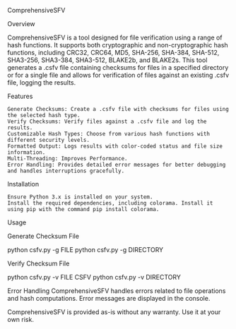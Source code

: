 ComprehensiveSFV

Overview

ComprehensiveSFV is a tool designed for file verification using a range of hash functions. It supports both cryptographic and non-cryptographic hash functions, including CRC32, CRC64, MD5, SHA-256, SHA-384, SHA-512, SHA3-256, SHA3-384, SHA3-512, BLAKE2b, and BLAKE2s. This tool generates a .csfv file containing checksums for files in a specified directory or for a single file and allows for verification of files against an existing .csfv file, logging the results.

Features

    Generate Checksums: Create a .csfv file with checksums for files using the selected hash type.
    Verify Checksums: Verify files against a .csfv file and log the results.
    Customizable Hash Types: Choose from various hash functions with different security levels.
    Formatted Output: Logs results with color-coded status and file size information.
    Multi-Threading: Improves Performance.
    Error Handling: Provides detailed error messages for better debugging and handles interruptions gracefully.

Installation

    Ensure Python 3.x is installed on your system.
    Install the required dependencies, including colorama. Install it using pip with the command pip install colorama.

Usage

Generate Checksum File

python csfv.py -g FILE
python csfv.py -g DIRECTORY

Verify Checksum File

python csfv.py -v FILE CSFV
python csfv.py -v DIRECTORY

Error Handling
ComprehensiveSFV handles errors related to file operations and hash computations. Error messages are displayed in the console.

ComprehensiveSFV is provided as-is without any warranty. Use it at your own risk.
